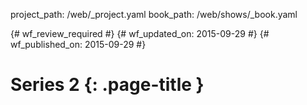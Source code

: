 project_path: /web/_project.yaml
book_path: /web/shows/_book.yaml

{# wf_review_required #}
{# wf_updated_on: 2015-09-29 #}
{# wf_published_on: 2015-09-29 #}

# Series 2 {: .page-title }


